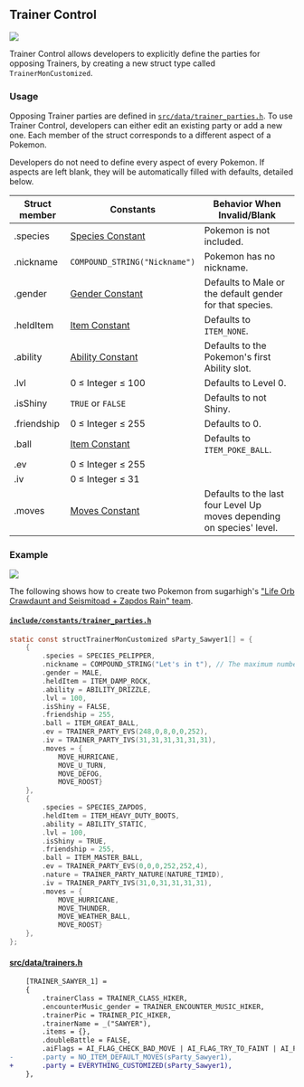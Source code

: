 ## Trainer Control
![](https://archives.bulbagarden.net/media/upload/f/f9/Fire_Blast_III.png)

Trainer Control allows developers to explicitly define the parties for opposing Trainers, by creating a new struct type called `TrainerMonCustomized`.

### Usage 
Opposing Trainer parties are defined in [`src/data/trainer_parties.h`](src/data/trainer_parties.h). To use Trainer Control, developers can either edit an existing party or add a new one. Each member of the struct corresponds to a different aspect of a Pokemon.

Developers do not need to define every aspect of every Pokemon. If aspects are left blank, they will be automatically filled with defaults, detailed below.

|Struct member|Constants|Behavior When Invalid/Blank|
|---|---|---|
|.species|[Species Constant](../include/constants/species.h)|Pokemon is not included.|
|.nickname|`COMPOUND_STRING("Nickname")`|Pokemon has no nickname.|
|.gender|[Gender Constant](../include/constants/trainers.h)|Defaults to Male or the default gender for that species.|
|.heldItem|[Item Constant](../include/constants/items.h)|Defaults to `ITEM_NONE`.|
|.ability|[Ability Constant](../include/constants/abilities.h)|Defaults to the Pokemon's first Ability slot.|
|.lvl|0 ≤ Integer ≤ 100|Defaults to Level 0.|
|.isShiny|`TRUE` or `FALSE`|Defaults to not Shiny.|
|.friendship|0 ≤ Integer ≤ 255|Defaults to 0.|
|.ball|[Item Constant](../include/constants/items.h)|Defaults to `ITEM_POKE_BALL`.|
|.ev|0 ≤ Integer ≤ 255||Defaults to 0 for all values.|
|.iv|0 ≤ Integer ≤ 31||Defaults to 0 for all values.|
|.moves|[Moves Constant](../include/constants/moves.h)|Defaults to the last four Level Up moves depending on species' level.|

### Example
![](https://archives.bulbagarden.net/media/upload/f/f9/Fire_Blast_III.png)

The following shows how to create two Pokemon from sugarhigh's ["Life Orb Crawdaunt and Seismitoad + Zapdos Rain" team](https://pokepast.es/5193200d72df25df).

#### [`include/constants/trainer_parties.h`](../include/constants/trainer_parties.h)

```c
static const structTrainerMonCustomized sParty_Sawyer1[] = {
    {
        .species = SPECIES_PELIPPER,
        .nickname = COMPOUND_STRING("Let's in t"), // The maximum number of characters is  `POKEMON_NAME_LENGTH`
        .gender = MALE,
        .heldItem = ITEM_DAMP_ROCK,
        .ability = ABILITY_DRIZZLE,
        .lvl = 100,
        .isShiny = FALSE,
        .friendship = 255,
        .ball = ITEM_GREAT_BALL,
        .ev = TRAINER_PARTY_EVS(248,0,8,0,0,252),
        .iv = TRAINER_PARTY_IVS(31,31,31,31,31,31),
        .moves = {
            MOVE_HURRICANE,
            MOVE_U_TURN,
            MOVE_DEFOG,
            MOVE_ROOST}
    },
    {
        .species = SPECIES_ZAPDOS,
        .heldItem = ITEM_HEAVY_DUTY_BOOTS,
        .ability = ABILITY_STATIC,
        .lvl = 100,
        .isShiny = TRUE,
        .friendship = 255,
        .ball = ITEM_MASTER_BALL,
        .ev = TRAINER_PARTY_EVS(0,0,0,252,252,4),
        .nature = TRAINER_PARTY_NATURE(NATURE_TIMID),
        .iv = TRAINER_PARTY_IVS(31,0,31,31,31,31),
        .moves = {
            MOVE_HURRICANE,
            MOVE_THUNDER,
            MOVE_WEATHER_BALL,
            MOVE_ROOST}
    },
};
```

#### [src/data/trainers.h](../src/data/trainers.h)

```diff
    [TRAINER_SAWYER_1] =
    {
        .trainerClass = TRAINER_CLASS_HIKER,
        .encounterMusic_gender = TRAINER_ENCOUNTER_MUSIC_HIKER,
        .trainerPic = TRAINER_PIC_HIKER,
        .trainerName = _("SAWYER"),
        .items = {},
        .doubleBattle = FALSE,
        .aiFlags = AI_FLAG_CHECK_BAD_MOVE | AI_FLAG_TRY_TO_FAINT | AI_FLAG_CHECK_VIABILITY,
-       .party = NO_ITEM_DEFAULT_MOVES(sParty_Sawyer1),
+       .party = EVERYTHING_CUSTOMIZED(sParty_Sawyer1),
    },
```

